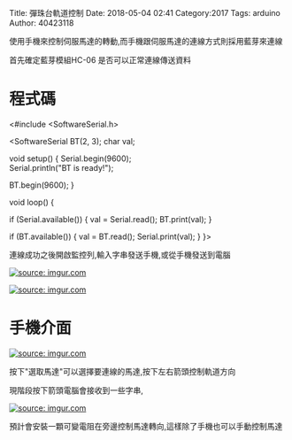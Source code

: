 Title: 彈珠台軌道控制
Date: 2018-05-04 02:41
Category:2017
Tags: arduino
Author: 40423118


<!-- PELICAN_END_SUMMARY -->

使用手機來控制伺服馬達的轉動,而手機跟伺服馬達的連線方式則採用藍芽來連線




首先確定藍芽模組HC-06 是否可以正常連線傳送資料


程式碼
===



<#include <SoftwareSerial.h>   

<SoftwareSerial BT(2, 3); 
char val;  

void setup() {
  Serial.begin(9600);   
  Serial.println("BT is ready!");

  
  BT.begin(9600);
}

void loop() {
  
  if (Serial.available()) {
    val = Serial.read();
    BT.print(val);
  }

 
  if (BT.available()) {
    val = BT.read();
    Serial.print(val);
  }
}>


連線成功之後開啟監控列,輸入字串發送手機,或從手機發送到電腦

<a href="https://imgur.com/Zqu5Vax"><img src="https://i.imgur.com/Zqu5Vax.png" title="source: imgur.com" /></a>


<a href="https://imgur.com/nbXAElB"><img src="https://i.imgur.com/nbXAElB.jpg" title="source: imgur.com" /></a>


手機介面
===

<a href="https://imgur.com/gL06UGI"><img src="https://i.imgur.com/gL06UGI.jpg" title="source: imgur.com" /></a>


按下"選取馬達"可以選擇要連線的馬達,按下左右箭頭控制軌道方向

現階段按下箭頭電腦會接收到一些字串,

<a href="https://imgur.com/IiVg2fc"><img src="https://i.imgur.com/IiVg2fc.png" title="source: imgur.com" /></a>




預計會安裝一顆可變電阻在旁邊控制馬達轉向,這樣除了手機也可以手動控制馬達